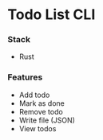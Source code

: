 # Todo List CLI

### Stack

- Rust

### Features

- Add todo
- Mark as done
- Remove todo
- Write file (JSON)
- View todos
